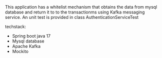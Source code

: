 This application has a whitelist mechanism that obtains the data from mysql database and return it to to the transactionms using Kafka messaging service. 
An unit test is provided in class AuthenticationServiceTest

techstack:
- Spring boot java 17
- Mysql database
- Apache Kafka
- Mockito

